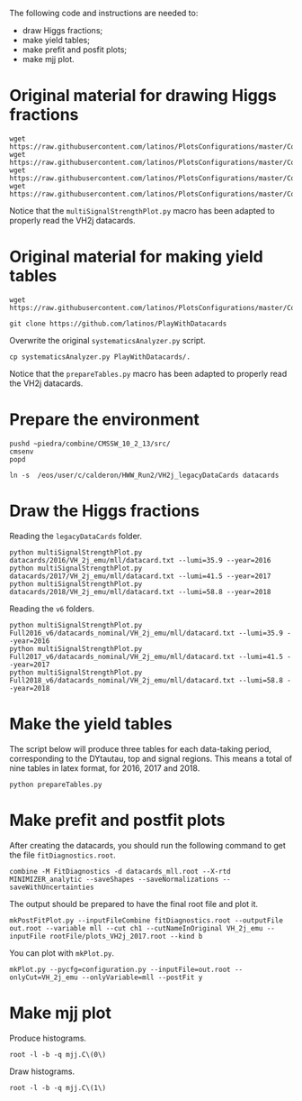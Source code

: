 The following code and instructions are needed to:
* draw Higgs fractions;
* make yield tables;
* make prefit and posfit plots;
* make mjj plot.


# Original material for drawing Higgs fractions

    wget https://raw.githubusercontent.com/latinos/PlotsConfigurations/master/Configurations/Template/plotScripts/CMS_lumi.py
    wget https://raw.githubusercontent.com/latinos/PlotsConfigurations/master/Configurations/Template/plotScripts/tdrstyle.py
    wget https://raw.githubusercontent.com/latinos/PlotsConfigurations/master/Configurations/Template/plotScripts/plot.py
    wget https://raw.githubusercontent.com/latinos/PlotsConfigurations/master/Configurations/Template/plotScripts/multiSignalStrengthPlot.py

Notice that the `multiSignalStrengthPlot.py` macro has been adapted to properly read the VH2j datacards.


# Original material for making yield tables

    wget https://raw.githubusercontent.com/latinos/PlotsConfigurations/master/Configurations/Template/scripts/prepareTables.py

    git clone https://github.com/latinos/PlayWithDatacards

Overwrite the original `systematicsAnalyzer.py` script.

    cp systematicsAnalyzer.py PlayWithDatacards/.

Notice that the `prepareTables.py` macro has been adapted to properly read the VH2j datacards.


# Prepare the environment

    pushd ~piedra/combine/CMSSW_10_2_13/src/
    cmsenv
    popd

    ln -s  /eos/user/c/calderon/HWW_Run2/VH2j_legacyDataCards datacards


# Draw the Higgs fractions

Reading the `legacyDataCards` folder.

    python multiSignalStrengthPlot.py datacards/2016/VH_2j_emu/mll/datacard.txt --lumi=35.9 --year=2016
    python multiSignalStrengthPlot.py datacards/2017/VH_2j_emu/mll/datacard.txt --lumi=41.5 --year=2017
    python multiSignalStrengthPlot.py datacards/2018/VH_2j_emu/mll/datacard.txt --lumi=58.8 --year=2018
    
Reading the `v6` folders.

    python multiSignalStrengthPlot.py Full2016_v6/datacards_nominal/VH_2j_emu/mll/datacard.txt --lumi=35.9 --year=2016
    python multiSignalStrengthPlot.py Full2017_v6/datacards_nominal/VH_2j_emu/mll/datacard.txt --lumi=41.5 --year=2017
    python multiSignalStrengthPlot.py Full2018_v6/datacards_nominal/VH_2j_emu/mll/datacard.txt --lumi=58.8 --year=2018


# Make the yield tables

The script below will produce three tables for each data-taking period, corresponding to the DYtautau, top and signal regions. This means a total of nine tables in latex format, for 2016, 2017 and 2018.

    python prepareTables.py


# Make prefit and postfit plots 

After creating the datacards, you should run the following command to get the file `fitDiagnostics.root`.

    combine -M FitDiagnostics -d datacards_mll.root --X-rtd MINIMIZER_analytic --saveShapes --saveNormalizations --saveWithUncertainties

The output should be prepared to have the final root file and plot it.

    mkPostFitPlot.py --inputFileCombine fitDiagnostics.root --outputFile out.root --variable mll --cut ch1 --cutNameInOriginal VH_2j_emu --inputFile rootFile/plots_VH2j_2017.root --kind b

You can plot with `mkPlot.py`.

    mkPlot.py --pycfg=configuration.py --inputFile=out.root --onlyCut=VH_2j_emu --onlyVariable=mll --postFit y


# Make mjj plot

Produce histograms.

    root -l -b -q mjj.C\(0\)

Draw histograms.

    root -l -b -q mjj.C\(1\)

